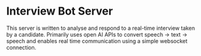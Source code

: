 # Interview Bot Server

This server is written to analyse and respond to a real-time interview taken by a candidate. Primarily uses open AI APIs to convert speech -> text -> speech and enables real time communication using a simple websocket connection.
